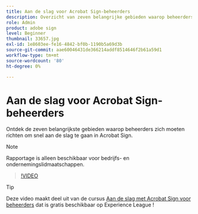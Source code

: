 ```yaml
---
title: Aan de slag voor Acrobat Sign-beheerders
description: Overzicht van zeven belangrijke gebieden waarop beheerders snel aan de slag kunnen in Acrobat Sign
role: Admin
product: adobe sign
level: Beginner
thumbnail: 33657.jpg
exl-id: 1e8603ee-fe16-4842-bf0b-1190b5a69d3b
source-git-commit: aae60046431de366214addf8514646f2b61a59d1
workflow-type: tm+mt
source-wordcount: '80'
ht-degree: 0%

---
```


# Aan de slag voor Acrobat Sign-beheerders

Ontdek de zeven belangrijkste gebieden waarop beheerders zich moeten richten om snel aan de slag te gaan in Acrobat Sign.

>[!NOTE]
>
>Rapportage is alleen beschikbaar voor bedrijfs- en ondernemingslidmaatschappen.

>[!VIDEO](https://video.tv.adobe.com/v/33657?hidetitle=true)

>[!TIP]
>
>Deze video maakt deel uit van de cursus [Aan de slag met Acrobat Sign voor beheerders](https://experienceleague.adobe.com/?recommended=Sign-A-1-2020.2) dat is gratis beschikbaar op Experience League !
